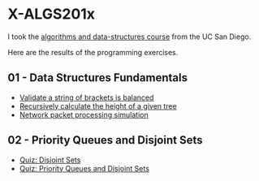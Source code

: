 # X-ALGS201x
I took the [algorithms and data-structures course](https://www.edx.org/micromasters/ucsandiegox-algorithms-and-data-structures) from the UC San Diego.

Here are the results of the programming exercises.

## 01 - Data Structures Fundamentals
- [Validate a string of brackets is balanced](01%20-%20Data%20Structures%20Fundamentals/check_brackets.cpp)
- [Recursively calculate the height of a given tree](01%20-%20Data%20Structures%20Fundamentals/tree_height.cpp)
- [Network packet processing simulation](01%20-%20Data%20Structures%20Fundamentals/process_packages.cpp)

## 02 - Priority Queues and Disjoint Sets
- [Quiz: Disjoint Sets](02%20-%20Priority%20Queues%20and%20Disjoint%20Sets/Quiz:%20Disjoint%20Sets.md)
- [Quiz: Priority Queues and Disjoint Sets](02%20-%20Priority%20Queues%20and%20Disjoint%20Sets/Quiz:%20Priority%20Queues%20and%20Disjoint%20Sets.png)